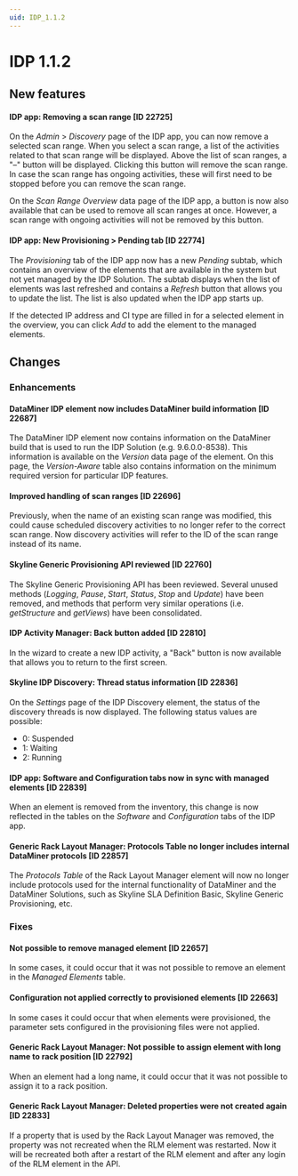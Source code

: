 ```yaml
---
uid: IDP_1.1.2
---
```


# IDP 1.1.2

## New features

#### IDP app: Removing a scan range \[ID 22725\]

On the *Admin* > *Discovery* page of the IDP app, you can now remove a selected scan range. When you select a scan range, a list of the activities related to that scan range will be displayed. Above the list of scan ranges, a "–" button will be displayed. Clicking this button will remove the scan range. In case the scan range has ongoing activities, these will first need to be stopped before you can remove the scan range.

On the *Scan Range Overview* data page of the IDP app, a button is now also available that can be used to remove all scan ranges at once. However, a scan range with ongoing activities will not be removed by this button.

#### IDP app: New Provisioning \> Pending tab \[ID 22774\]

The *Provisioning* tab of the IDP app now has a new *Pending* subtab, which contains an overview of the elements that are available in the system but not yet managed by the IDP Solution. The subtab displays when the list of elements was last refreshed and contains a *Refresh* button that allows you to update the list. The list is also updated when the IDP app starts up.

If the detected IP address and CI type are filled in for a selected element in the overview, you can click *Add* to add the element to the managed elements.

## Changes

### Enhancements

#### DataMiner IDP element now includes DataMiner build information \[ID 22687\]

The DataMiner IDP element now contains information on the DataMiner build that is used to run the IDP Solution (e.g. 9.6.0.0-8538). This information is available on the *Version* data page of the element. On this page, the *Version-Aware* table also contains information on the minimum required version for particular IDP features.

#### Improved handling of scan ranges \[ID 22696\]

Previously, when the name of an existing scan range was modified, this could cause scheduled discovery activities to no longer refer to the correct scan range. Now discovery activities will refer to the ID of the scan range instead of its name.

#### Skyline Generic Provisioning API reviewed \[ID 22760\]

The Skyline Generic Provisioning API has been reviewed. Several unused methods (*Logging*, *Pause*, *Start*, *Status*, *Stop* and *Update*) have been removed, and methods that perform very similar operations (i.e. *getStructure* and *getViews*) have been consolidated.

#### IDP Activity Manager: Back button added \[ID 22810\]

In the wizard to create a new IDP activity, a "Back" button is now available that allows you to return to the first screen.

#### Skyline IDP Discovery: Thread status information \[ID 22836\]

On the *Settings* page of the IDP Discovery element, the status of the discovery threads is now displayed. The following status values are possible:

- 0: Suspended
- 1: Waiting
- 2: Running

#### IDP app: Software and Configuration tabs now in sync with managed elements \[ID 22839\]

When an element is removed from the inventory, this change is now reflected in the tables on the *Software* and *Configuration* tabs of the IDP app.

#### Generic Rack Layout Manager: Protocols Table no longer includes internal DataMiner protocols \[ID 22857\]

The *Protocols Table* of the Rack Layout Manager element will now no longer include protocols used for the internal functionality of DataMiner and the DataMiner Solutions, such as Skyline SLA Definition Basic, Skyline Generic Provisioning, etc.

### Fixes

#### Not possible to remove managed element \[ID 22657\]

In some cases, it could occur that it was not possible to remove an element in the *Managed Elements* table.

#### Configuration not applied correctly to provisioned elements \[ID 22663\]

In some cases it could occur that when elements were provisioned, the parameter sets configured in the provisioning files were not applied.

#### Generic Rack Layout Manager: Not possible to assign element with long name to rack position \[ID 22792\]

When an element had a long name, it could occur that it was not possible to assign it to a rack position.

#### Generic Rack Layout Manager: Deleted properties were not created again \[ID 22833\]

If a property that is used by the Rack Layout Manager was removed, the property was not recreated when the RLM element was restarted. Now it will be recreated both after a restart of the RLM element and after any login of the RLM element in the API.
